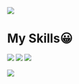 


<!DOCTYPE html>
<html lang="ko">
<head>
    <meta charset="UTF-8">
    <meta http-equiv="X-UA-Compatible" content="IE=edge">
    <meta name="viewport" content="width=device-width, initial-scale=1.0">
</head>
<body>
    <img src="https://capsule-render.vercel.app/api?type=waving&color=auto&height=200&section=header&text=mynxun1&fontSize=90" />
	<h1>My Skills😀</h1>
	<img src="https://img.shields.io/badge/python-3776AB?style=flat&logo=TypeScript&logoColor=white"/>
	<img src="https://img.shields.io/badge/spring-6DB33F?style=flat&logo=TypeScript&logoColor=white"/>
    	<img src="https://github-readme-stats.vercel.app/api/top-langs/?username=ram927&layout=compact"><br><br>
	<img src="https://github-readme-stats.vercel.app/api?username=ram927&show_icons=true">




        
</body>
</html>


